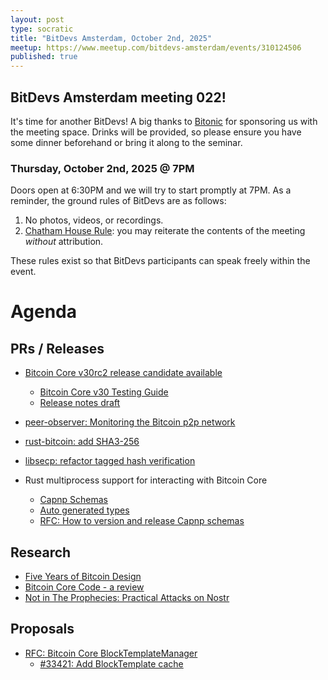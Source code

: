 ```yaml
---
layout: post
type: socratic
title: "BitDevs Amsterdam, October 2nd, 2025"
meetup: https://www.meetup.com/bitdevs-amsterdam/events/310124506
published: true
---
```


## BitDevs Amsterdam meeting 022!

It's time for another BitDevs! A big thanks to [Bitonic](https://www.bitonic.nl) for sponsoring us with the meeting space. Drinks will be provided, so please ensure you have some dinner beforehand or bring it along to the seminar.

### Thursday, October 2nd, 2025 @ 7PM

Doors open at 6:30PM and we will try to start promptly at 7PM. As a reminder, the ground rules of BitDevs are as follows:

1. No photos, videos, or recordings.
1. [Chatham House Rule](https://en.wikipedia.org/wiki/Chatham_House_Rule): you may
   reiterate the contents of the meeting *without* attribution.

These rules exist so that BitDevs participants can speak freely within the event.

# Agenda

## PRs / Releases

* [Bitcoin Core v30rc2 release candidate available](https://groups.google.com/g/bitcoindev/c/BvNQ3YdI4_k)
  * [Bitcoin Core v30 Testing Guide](https://github.com/bitcoin-core/bitcoin-devwiki/wiki/30.0-Release-Candidate-Testing-Guide)
  * [Release notes draft](https://github.com/bitcoin-core/bitcoin-devwiki/wiki/v30.0-Release-Notes-Draft)

* [peer-observer: Monitoring the Bitcoin p2p network](https://delvingbitcoin.org/t/peer-observer-a-tool-and-infrastructure-for-monitoring-the-bitcoin-p2p-network-for-attacks-and-anomalies/1988)
* [rust-bitcoin: add SHA3-256](https://github.com/rust-bitcoin/rust-bitcoin/pull/4919)
* [libsecp: refactor tagged hash verification](https://github.com/bitcoin-core/secp256k1/pull/1725)
* Rust multiprocess support for interacting with Bitcoin Core
  * [Capnp Schemas](https://github.com/rustaceanrob/bitcoin-core-capnp-schemas)
  * [Auto generated types](https://github.com/rustaceanrob/bitcoin-capnp-types)
  * [RFC: How to version and release Capnp schemas](https://github.com/bitcoin-core/libmultiprocess/issues/217)

## Research

* [Five Years of Bitcoin Design](https://five.bitcoin.design/)
* [Bitcoin Core Code - a review](https://binaryigor.com/bitcoin-core-code.html)
* [Not in The Prophecies: Practical Attacks on Nostr](https://eprint.iacr.org/2025/1459.pdf)

## Proposals

* [RFC: Bitcoin Core BlockTemplateManager](https://github.com/bitcoin/bitcoin/issues/33389)
  * [#33421: Add BlockTemplate cache](https://github.com/bitcoin/bitcoin/pull/33421)
